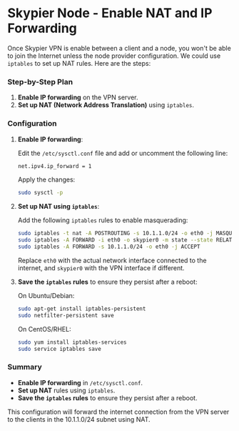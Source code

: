 # Skypier Node - Enable NAT and IP Forwarding 

Once Skypier VPN is enable between a client and a node, you won't be able to join the Internet unless the node provider configuration. We could use `iptables` to set up NAT rules. Here are the steps:

### Step-by-Step Plan

1. **Enable IP forwarding** on the VPN server.
2. **Set up NAT (Network Address Translation)** using `iptables`.

### Configuration

1. **Enable IP forwarding**:

   Edit the `/etc/sysctl.conf` file and add or uncomment the following line:
   ```sh
   net.ipv4.ip_forward = 1
   ```

   Apply the changes:
   ```sh
   sudo sysctl -p
   ```

2. **Set up NAT using `iptables`**:

   Add the following `iptables` rules to enable masquerading:
   ```sh
   sudo iptables -t nat -A POSTROUTING -s 10.1.1.0/24 -o eth0 -j MASQUERADE
   sudo iptables -A FORWARD -i eth0 -o skypier0 -m state --state RELATED,ESTABLISHED -j ACCEPT
   sudo iptables -A FORWARD -s 10.1.1.0/24 -o eth0 -j ACCEPT
   ```

   Replace `eth0` with the actual network interface connected to the internet, and `skypier0` with the VPN interface if different.

3. **Save the `iptables` rules** to ensure they persist after a reboot:

   On Ubuntu/Debian:
   ```sh
   sudo apt-get install iptables-persistent
   sudo netfilter-persistent save
   ```

   On CentOS/RHEL:
   ```sh
   sudo yum install iptables-services
   sudo service iptables save
   ```

### Summary

- **Enable IP forwarding** in `/etc/sysctl.conf`.
- **Set up NAT** rules using `iptables`.
- **Save the `iptables` rules** to ensure they persist after a reboot.

This configuration will forward the internet connection from the VPN server to the clients in the 10.1.1.0/24 subnet using NAT.